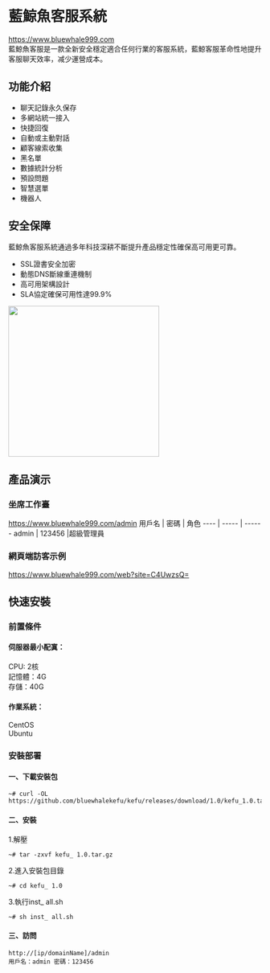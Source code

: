# 藍鯨魚客服系統
https://www.bluewhale999.com  
藍鯨魚客服是一款全新安全穩定適合任何行業的客服系統，藍鯨客服革命性地提升客服聊天效率，减少運營成本。

## 功能介紹

- 聊天記錄永久保存
- 多網站統一接入
- 快捷回復
- 自動或主動對話
- 顧客線索收集
- 黑名單
- 數據統計分析
- 預設問題
- 智慧選單
- 機器人

## 安全保障
藍鯨魚客服系統通過多年科技深耕不斷提升產品穩定性確保高可用更可靠。

- SSL證書安全加密
- 動態DNS斷線重連機制
- 高可用架構設計
- SLA協定確保可用性達99.9%

<img src="https://user-images.githubusercontent.com/116637035/199217014-7cdfe0b8-6a72-4227-9465-6c8f3e256934.png" width="300px">

## 產品演示
### 坐席工作臺
https://www.bluewhale999.com/admin
 用戶名 | 密碼 | 角色 
 ---- | ----- | ------ 
 admin | 123456 |超級管理員 
### 網頁端訪客示例
https://www.bluewhale999.com/web?site=C4UwzsQ=
## 快速安裝
### 前置條件
#### 伺服器最小配寘：
CPU: 2核  
記憶體：4G  
存儲：40G
#### 作業系統：
CentOS  
Ubuntu  
### 安裝部署
#### 一、下載安裝包
```
~# curl -OL https://github.com/bluewhalekefu/kefu/releases/download/1.0/kefu_1.0.tar.gz
```
#### 二、安裝
1.解壓
```
~# tar -zxvf kefu_ 1.0.tar.gz
```
2.進入安裝包目錄
```
~# cd kefu_ 1.0
```
3.執行inst_ all.sh
```
~# sh inst_ all.sh
```
#### 三、訪問
```
http://[ip/domainName]/admin
用戶名：admin 密碼：123456
```
